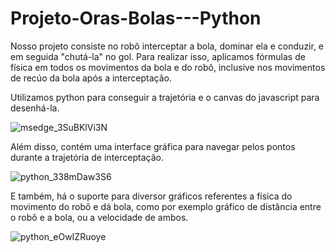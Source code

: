 # Projeto-Oras-Bolas---Python

Nosso projeto consiste no robô interceptar a bola, dominar ela e conduzir, e em seguida "chutá-la" no gol.
Para realizar isso, aplicamos fórmulas de física em todos os movimentos da bola e do robô, inclusive nos movimentos de recúo da bola após a interceptação.

Utilizamos python para conseguir a trajetória e o canvas do javascript para desenhá-la.


![msedge_3SuBKlVi3N](https://user-images.githubusercontent.com/97410682/170835173-3595877e-ddcc-49c3-9001-6bf24854dd94.gif)

Além disso, contém uma interface gráfica para navegar pelos pontos durante a trajetória de interceptação.

![python_338mDaw3S6](https://user-images.githubusercontent.com/97410682/170835338-7b7c9bce-9491-445f-92ed-af678e09c8e8.png)


E também, há o suporte para diversor gráficos referentes a física do movimento do robô e dá bola, como por exemplo gráfico de distância entre o robô e a bola, ou a velocidade de ambos.

![python_eOwIZRuoye](https://user-images.githubusercontent.com/97410682/170835254-89d6b04f-c743-4d64-b4e6-b709a6a05fa8.png)
